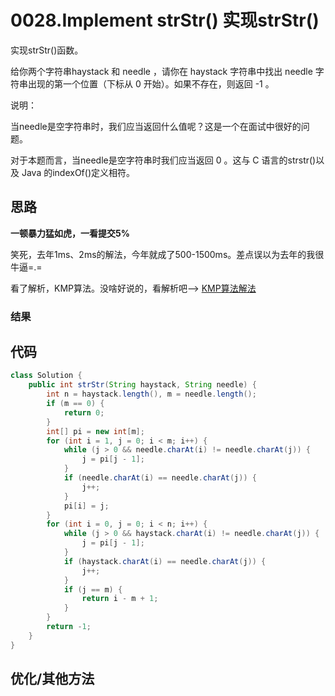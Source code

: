 # 0028.Implement strStr() 实现strStr()
实现strStr()函数。

给你两个字符串haystack 和 needle ，请你在 haystack 字符串中找出 needle 字符串出现的第一个位置（下标从 0 开始）。如果不存在，则返回 -1 。

说明：

当needle是空字符串时，我们应当返回什么值呢？这是一个在面试中很好的问题。

对于本题而言，当needle是空字符串时我们应当返回 0 。这与 C 语言的strstr()以及 Java 的indexOf()定义相符。


## 思路

**一顿暴力猛如虎，一看提交5%**

笑死，去年1ms、2ms的解法，今年就成了500-1500ms。差点误以为去年的我很牛逼=.=

看了解析，KMP算法。没啥好说的，看解析吧-->
[KMP算法解法](https://leetcode-cn.com/problems/implement-strstr/solution/shi-xian-strstr-by-leetcode-solution-ds6y/)
### 结果


## 代码
```java
class Solution {
    public int strStr(String haystack, String needle) {
        int n = haystack.length(), m = needle.length();
        if (m == 0) {
            return 0;
        }
        int[] pi = new int[m];
        for (int i = 1, j = 0; i < m; i++) {
            while (j > 0 && needle.charAt(i) != needle.charAt(j)) {
                j = pi[j - 1];
            }
            if (needle.charAt(i) == needle.charAt(j)) {
                j++;
            }
            pi[i] = j;
        }
        for (int i = 0, j = 0; i < n; i++) {
            while (j > 0 && haystack.charAt(i) != needle.charAt(j)) {
                j = pi[j - 1];
            }
            if (haystack.charAt(i) == needle.charAt(j)) {
                j++;
            }
            if (j == m) {
                return i - m + 1;
            }
        }
        return -1;
    }
}
```

## 优化/其他方法

